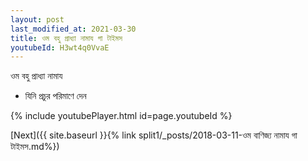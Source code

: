 ```yaml
---
layout: post
last_modified_at: 2021-03-30
title: ওম বহু প্রাধ্যা নামায গা টাইমস
youtubeId: H3wt4q0VvaE
---
```

 
 
 ওম বহু প্রাধ্যা নামায  
 
 -  যিনি প্রচুর পরিমাণে দেন 
 
  
 
  
 
 
 
 
 
 


{% include youtubePlayer.html id=page.youtubeId %}
 
[Next]({{ site.baseurl }}{% link  split1/_posts/2018-03-11-ওম বাণিজ্য নামায গা টাইমস.md%})
 
